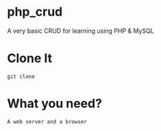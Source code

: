 # php_crud
A very basic CRUD for learning using PHP &amp; MySQL


# Clone It
``` git clone ```

# What you need?
``` A web server and a browser ```
